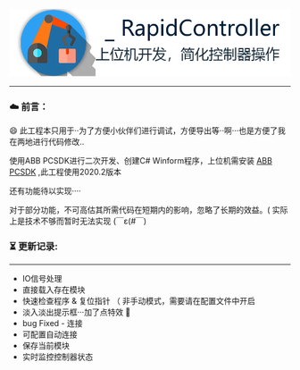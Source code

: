 ![Logo](https://github.com/FreeXMelody/RapidController/blob/master/ReadMe/logo.png)

------



### ☁️ 前言：

😄 此工程本只用于··为了方便小伙伴们进行调试，方便导出等··啊···也是方便了我在两地进行代码修改..

 使用ABB PCSDK进行二次开发、创建C# Winform程序，上位机需安装 [ABB PCSDK](https://developercenter.robotstudio.com/pc-sdk/download) ,此工程使用2020.2版本

还有功能待以实现····

对于部分功能，不可高估其所需代码在短期内的影响，忽略了长期的效益。( 实际上是技术不够而暂时无法实现 (￣ε(#￣)

### ⏳ 更新记录:
---
- IO信号处理
- 直接载入存在模块
- 快速检查程序 &
  复位指针 （ 非手动模式，需要请在配置文件中开启
- 淡入淡出提示框···加了点特效 🤣
- bug Fixed - 连接
- 可配置自动连接
- 保存当前模块
- 实时监控控制器状态
